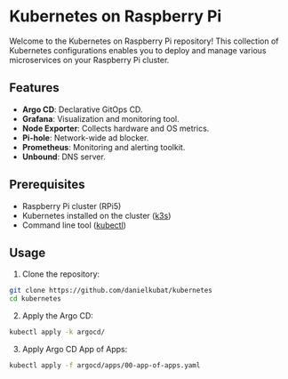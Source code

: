 # Kubernetes on Raspberry Pi

Welcome to the Kubernetes on Raspberry Pi repository! This collection of Kubernetes configurations enables you to deploy and manage various microservices on your Raspberry Pi cluster.

## Features

- **Argo CD**: Declarative GitOps CD.
- **Grafana**: Visualization and monitoring tool.
- **Node Exporter**: Collects hardware and OS metrics.
- **Pi-hole**: Network-wide ad blocker.
- **Prometheus**: Monitoring and alerting toolkit.
- **Unbound**: DNS server.

## Prerequisites

- Raspberry Pi cluster (RPi5)
- Kubernetes installed on the cluster ([k3s](https://k3s.io))
- Command line tool ([kubectl](https://kubernetes.io/docs/tasks/tools/#kubectl))

## Usage

1. Clone the repository:

```bash
git clone https://github.com/danielkubat/kubernetes
cd kubernetes
```

2. Apply the Argo CD:

```bash
kubectl apply -k argocd/
```

3. Apply Argo CD App of Apps:

```bash
kubectl apply -f argocd/apps/00-app-of-apps.yaml
```
